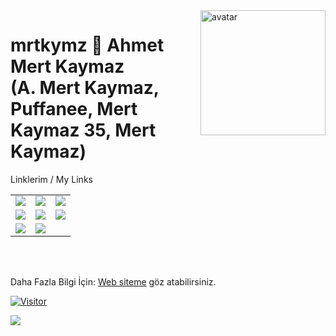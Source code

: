 <img align="right" alt="avatar" width="200" src="https://avatars.githubusercontent.com/u/76112533?v=4"> 

<h1> mrtkymz 👋  Ahmet Mert Kaymaz <br> (A. Mert Kaymaz, Puffanee, Mert Kaymaz 35, Mert Kaymaz)</h1>

<table class="center">
<tr> 
          Linklerim / My Links
 </tr>
<tr>
  <td><a href="https://www.mrtkymz.gq/youtube" target="_blank">
<img src="https://img.shields.io/badge/YouTube-FF0000?style=for-the-badge&logo=youtube&logoColor=white">
</a> 
<td><a href="https://www.mrtkymz.gq/twitch" target="_blank">
<img src="https://img.shields.io/badge/Twitch-9146FF?style=for-the-badge&logo=twitch&logoColor=white">
</a>
<td><a href="https://www.mrtkymz.gq/discord" target="_blank">
<img src="https://img.shields.io/badge/Discord-7289DA?style=for-the-badge&logo=discord&logoColor=white">
  </a> </tr>
  <tr>
<td><a href="https://www.mrtkymz.gq/instagram" target="_blank">
<img src="https://img.shields.io/badge/Instagram-E4405F?style=for-the-badge&logo=instagram&logoColor=white">
</a> 
<td><a href="https://www.mrtkymz.gq/twitter" target="_blank">
<img src="https://img.shields.io/badge/Twitter-1DA1F2?style=for-the-badge&logo=twitter&logoColor=white">
</a>
<td><a href="https://www.mrtkymz.gq/github">
<img src="https://img.shields.io/badge/GitHub-100000?style=for-the-badge&logo=github&logoColor=white">
  </a> </tr>
  <tr>
<td><a href="mailto:mertk@mrtkymz.ml">
<img src="https://img.shields.io/badge/Gmail-D14836?style=for-the-badge&logo=gmail&logoColor=white">
</a>
<td><a href="https://tiktok.com/@mert.kaymaz35" target="_blank">
<img src="https://img.shields.io/badge/TikTok-000000?style=for-the-badge&logo=tiktok&logoColor=white">
</a>
  </tr>
</table>
<br></br>

<p>Daha Fazla Bilgi İçin: <a href="https://www.mrtkymz.ml">Web siteme</a> göz atabilirsiniz.</p>

[![Visitor](https://visitor-badge.laobi.icu/badge?page_id=A.MertKaymaz.mrtkymz)](#)


<img align="left" src="https://github-readme-stats.vercel.app/api?username=mrtkymz&theme=blue-green">

